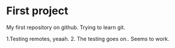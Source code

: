 # First project
My first repository on github. Trying to learn git.

1.Testing remotes, yeaah.
2. The testing goes on.. Seems to work.
